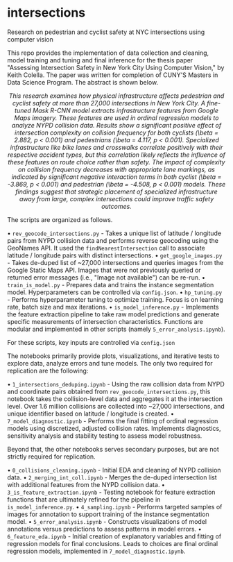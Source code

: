 # intersections
Research on pedestrian and cyclist safety at NYC intersections using computer vision

This repo provides the implementation of data collection and cleaning, model training and tuning and final inference for the thesis paper "Assessing Intersection Safety in New York City Using Computer Vision," by Keith Colella. The paper was written for completion of CUNY'S Masters in Data Science Program. The abstract is shown below.

*<div align="center">This research examines how physical infrastructure affects pedestrian and cyclist safety at more than 27,000 intersections in New York City. A fine-tuned Mask R-CNN model extracts infrastructure features from Google Maps imagery. These features are used in ordinal regression models to analyze NYPD collision data. Results show a significant positive effect of intersection complexity on collision frequency for both cyclists (\beta = 2.882, p < 0.001) and pedestrians (\beta = 4.117, p < 0.001). Specialized infrastructure like bike lanes and crosswalks correlate positively with their respective accident types, but this correlation likely reflects the influence of these features on route choice rather than safety. The impact of complexity on collision frequency decreases with appropriate lane markings, as indicated by significant negative interaction terms in both cyclist (\beta = -3.869, p < 0.001) and pedestrian (\beta = -4.508, p < 0.001) models. These findings suggest that strategic placement of specialized infrastructure away from large, complex intersections could improve traffic safety outcomes.</div>*  

The scripts are organized as follows.  

• `rev_geocode_intersections.py` - Takes a unique list of latitude / longitude pairs from NYPD collision data and performs reverse geocoding using the GeoNames API. It used the `findNearestIntersection` call to associate latitude / longitude pairs with distinct intersections.
• `get_google_images.py` - Takes de-duped list of ~27,000 intersections and queries images from the Google Static Maps API. Images that were not previously queried or returned error messages (i.e., "Image not available") can be re-run.
• `train_is_model.py` - Prepares data and trains the instance segmentation model. Hyperparameters can be controlled via `config.json`.
• `hp_tuning.py` - Performs hyperparameter tuning to optimize training. Focus is on learning rate, batch size and max iterations.
• `is_model_inference.py` - Implements the feature extraction pipeline to take raw model predictions and generate specific measurements of intersection characteristics. Functions are modular and implemented in other scripts (namely `5_error_analysis.ipynb`).

For these scripts, key inputs are controlled via `config.json`

The notebooks primarily provide plots, visualizations, and iterative tests to explore data, analyze errors and tune models. The only two required for replication are the following:

• `1_intersections_deduping.ipynb` - Using the raw collision data from NYPD and coordinate pairs obtained from `rev_geocode_intersections.py`, this notebook takes the collision-level data and aggregates it at the intersection level. Over 1.6 million collisions are collected into ~27,000 intersections, and unique identifier based on latitude / longitude is created.
• `7_model_diagnostic.ipynb` - Performs the final fitting of ordinal regression models using discretized, adjusted collision rates. Implements diagnostics, sensitivity analysis and stability testing to assess model robustness.

Beyond that, the other notebooks serves secondary purposes, but are not strictly required for replication.

• `0_collisions_cleaning.ipynb` - Initial EDA and cleaning of NYPD collision data.
• `2_merging_int_coll.ipynb` - Merges the de-duped intersection list with additional features from the NYPD collision data.
• `3_is_feature_extraction.ipynb` - Testing notebook for feature extraction functions that are ultimately refined for the pipeline in `is_model_inference.py`.
• `4_sampling.ipynb` - Performs targeted samples of images for annotation to support training of the instance segmentation model.
• `5_error_analysis.ipynb` - Constructs visualizations of model annotations versus predictions to assess patterns in model errors.
• `6_feature_eda.ipynb` - Initial creation of explanatory variables and fitting of regression models for final conclusions. Leads to choices are final ordinal regression models, implemented in `7_model_diagnostic.ipynb`.